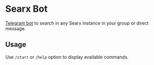 # Searx Bot

[Telegram bot](https://t.me/ssearx_bot) to search in any Searx instance in your group or direct message.

## Usage

Use `/start` or `/help` option to display available commands.
